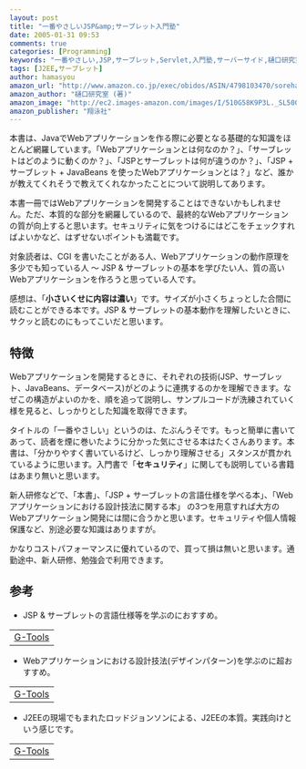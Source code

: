 ```yaml
---
layout: post
title: "一番やさしいJSP&amp;サーブレット入門塾"
date: 2005-01-31 09:53
comments: true
categories: [Programming]
keywords: "一番やさしい,JSP,サーブレット,Servlet,入門塾,サーバーサイド,樋口研究室"
tags: [J2EE,サーブレット]
author: hamasyou
amazon_url: "http://www.amazon.co.jp/exec/obidos/ASIN/4798103470/sorehabooks-22"
amazon_author: "樋口研究室 (著)"
amazon_image: "http://ec2.images-amazon.com/images/I/510G58K9P3L._SL500_AA300_.jpg"
amazon_publisher: "翔泳社"
---
```


本書は、JavaでWebアプリケーションを作る際に必要となる基礎的な知識をほとんど網羅しています。「Webアプリケーションとは何なのか？」、「サーブレットはどのように動くのか？」、「JSPとサーブレットは何が違うのか？」、「JSP + サーブレット + JavaBeans を使ったWebアプリケーションとは？」など、誰かが教えてくれそうで教えてくれなかったことについて説明してあります。

本書一冊ではWebアプリケーションを開発することはできないかもしれません。ただ、本質的な部分を網羅しているので、最終的なWebアプリケーションの質が向上すると思います。セキュリティに気をつけるにはどこをチェックすればよいかなど、はずせないポイントも満載です。

対象読者は、CGI を書いたことがある人、Webアプリケーションの動作原理を多少でも知っている人 〜 JSP & サーブレットの基本を学びたい人、質の高いWebアプリケーションを作ろうと思っている人です。

感想は、「<strong>小さいくせに内容は濃い</strong>」です。サイズが小さくちょっとした合間に読むことができる本です。JSP & サーブレットの基本動作を理解したいときに、サクッと読むのにもってこいだと思います。


<!-- more -->

<h2>特徴</h2>

Webアプリケーションを開発するときに、それぞれの技術(JSP、サーブレット、JavaBeans、データベース)がどのように連携するのかを理解できます。なぜこの構造がよいのかを、順を追って説明し、サンプルコードが洗練されていく様を見ると、しっかりとした知識を取得できます。

タイトルの「一番やさしい」というのは、たぶんうそです。もっと簡単に書いてあって、読者を煙に巻いたように分かった気にさせる本はたくさんあります。本書は、「分かりやすく書いているけど、しっかり理解させる」スタンスが貫かれているように思います。入門書で「<strong>セキュリティ</strong>」に関しても説明している書籍はあまり無いと思います。

新人研修などで、「本書」、「JSP + サーブレットの言語仕様を学べる本」、「Webアプリケーションにおける設計技法に関する本」 の3つを用意すれば大方のWebアプリケーション開発には間に合うかと思います。セキュリティや個人情報保護など、別途必要な知識はありますが。

かなりコストパフォーマンスに優れているので、買って損は無いと思います。通勤途中、新人研修、勉強会で利用できます。

<h2>参考</h2>

+ JSP & サーブレットの言語仕様等を学ぶのにおすすめ。
<div class="rakuten"><table width=400 border="0" cellpadding="5"><tr><td colspan="2"><a href="http://www.amazon.co.jp/exec/obidos/ASIN/4797324120/sorehabooks-22/" rel="external nofollow">G-Tools</a></font><br /></td></tr></table></div>

+ Webアプリケーションにおける設計技法(デザインパターン)を学ぶのに超おすすめ。
<div class="rakuten"><table width=400 border="0" cellpadding="5"><tr><td colspan="2"><a href="http://www.amazon.co.jp/exec/obidos/ASIN/4894714345/sorehabooks-22/" rel="external nofollow">G-Tools</a></font><br /></td></tr></table></div>

+ J2EEの現場でもまれたロッドジョンソンによる、J2EEの本質。実践向けという感じです。
<div class="rakuten"><table width=400 border="0" cellpadding="5"><tr><td colspan="2"><a href="http://www.amazon.co.jp/exec/obidos/ASIN/4797322888/sorehabooks-22/" rel="external nofollow">G-Tools</a></font><br /></td></tr></table></div>




